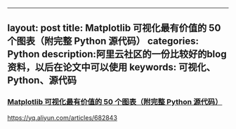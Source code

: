 
---
layout: post
title: Matplotlib 可视化最有价值的 50 个图表（附完整 Python 源代码）
categories: Python
description:阿里云社区的一份比较好的blog资料，以后在论文中可以使用
keywords: 可视化、Python、源代码
---

### [Matplotlib 可视化最有价值的 50 个图表（附完整 Python 源代码）](https://yq.aliyun.com/articles/682843)
<https://yq.aliyun.com/articles/682843>
